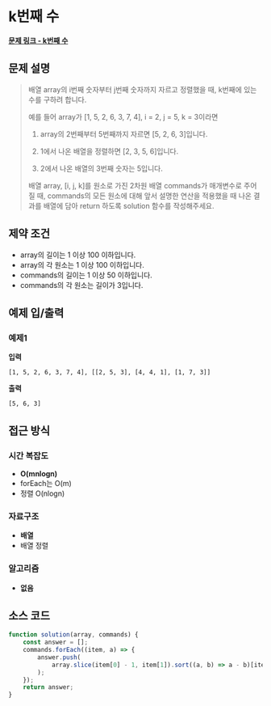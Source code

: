 # k번째 수

**[문제 링크 - k번째 수](https://school.programmers.co.kr/learn/courses/30/lessons/42748)**

## 문제 설명

> 배열 array의 i번째 숫자부터 j번째 숫자까지 자르고 정렬했을 때, k번째에 있는 수를 구하려 합니다.
>
> 예를 들어 array가 [1, 5, 2, 6, 3, 7, 4], i = 2, j = 5, k = 3이라면
>
> 1. array의 2번째부터 5번째까지 자르면 [5, 2, 6, 3]입니다.
>
> 2. 1에서 나온 배열을 정렬하면 [2, 3, 5, 6]입니다.
>
> 3. 2에서 나온 배열의 3번째 숫자는 5입니다.
>
> 배열 array, [i, j, k]를 원소로 가진 2차원 배열 commands가 매개변수로 주어질 때, commands의 모든 원소에 대해 앞서 설명한 연산을 적용했을 때 나온 결과를 배열에 담아 return 하도록 solution 함수를 작성해주세요.

## 제약 조건

-   array의 길이는 1 이상 100 이하입니다.
-   array의 각 원소는 1 이상 100 이하입니다.
-   commands의 길이는 1 이상 50 이하입니다.
-   commands의 각 원소는 길이가 3입니다.

## 예제 입/출력

### 예제1

**입력**

```
[1, 5, 2, 6, 3, 7, 4], [[2, 5, 3], [4, 4, 1], [1, 7, 3]]
```

**출력**

```
[5, 6, 3]
```

## 접근 방식

### 시간 복잡도

-   **O(mnlogn)**
-   forEach는 O(m)
-   정렬 O(nlogn)

### 자료구조

-   **배열**
-   배열 정렬

### 알고리즘

-   **없음**

## 소스 코드

```javascript
function solution(array, commands) {
    const answer = [];
    commands.forEach((item, a) => {
        answer.push(
            array.slice(item[0] - 1, item[1]).sort((a, b) => a - b)[item[2] - 1]
        );
    });
    return answer;
}
```
